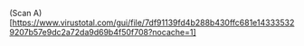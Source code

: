 (Scan A)[https://www.virustotal.com/gui/file/7df91139fd4b288b430ffc681e143335329207b57e9dc2a72da9d69b4f50f708?nocache=1]
